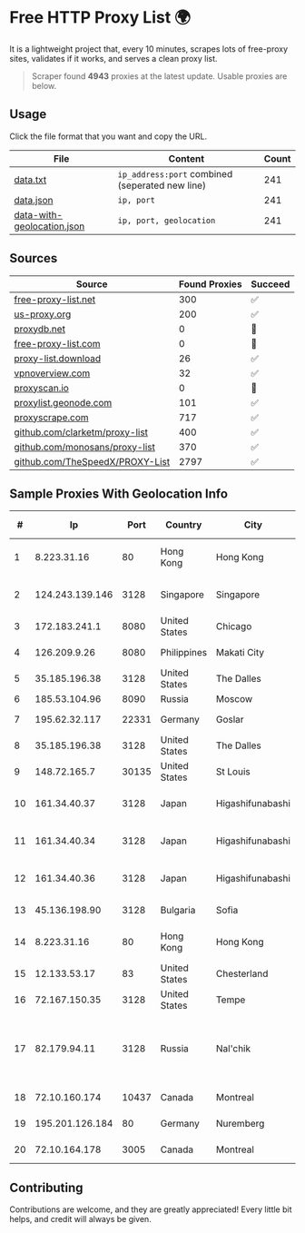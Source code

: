
# Free HTTP Proxy List 🌍

It is a lightweight project that, every 10 minutes, scrapes lots of free-proxy sites, validates if it works, and serves a clean proxy list.


> Scraper found **4943** proxies at the latest update. Usable proxies are below.

## Usage

Click the file format that you want and copy the URL.


|File|Content|Count|
|----|-------|-----|
|[data.txt](https://raw.githubusercontent.com/themiralay/Proxy-List-World/master/data.txt)|`ip_address:port` combined (seperated new line)|241|
|[data.json](https://raw.githubusercontent.com/themiralay/Proxy-List-World/master/data.json)|`ip, port`|241|
|[data-with-geolocation.json](https://raw.githubusercontent.com/themiralay/Proxy-List-World/master/data-with-geolocation.json)|`ip, port, geolocation`|241|

## Sources

|Source|Found Proxies|Succeed|
|------|-------------|-------|
|[free-proxy-list.net](https://free-proxy-list.net)|300|✅|
|[us-proxy.org](https://www.us-proxy.org)|200|✅|
|[proxydb.net](http://proxydb.net)|0|🚫|
|[free-proxy-list.com](https://free-proxy-list.com/?page=&port=&type%5B%5D=http&type%5B%5D=https&up_time=0&search=Search)|0|🚫|
|[proxy-list.download](https://www.proxy-list.download/HTTP)|26|✅|
|[vpnoverview.com](https://vpnoverview.com/privacy/anonymous-browsing/free-proxy-servers)|32|✅|
|[proxyscan.io](https://www.proxyscan.io)|0|🚫|
|[proxylist.geonode.com](https://proxylist.geonode.com/api/proxy-list?limit=300&page=1&sort_by=lastChecked&sort_type=desc&protocols=http,https)|101|✅|
|[proxyscrape.com](https://api.proxyscrape.com/v2/?request=displayproxies&protocol=http&timeout=10000&country=all&ssl=all&anonymity=all)|717|✅|
|[github.com/clarketm/proxy-list](https://raw.githubusercontent.com/clarketm/proxy-list/master/proxy-list-raw.txt)|400|✅|
|[github.com/monosans/proxy-list](https://raw.githubusercontent.com/monosans/proxy-list/main/proxies/http.txt)|370|✅|
|[github.com/TheSpeedX/PROXY-List](https://raw.githubusercontent.com/TheSpeedX/PROXY-List/master/http.txt)|2797|✅|


## Sample Proxies With Geolocation Info

|#|Ip|Port|Country|City|Internet Service Provider|
|-|--|----|-------|----|-------------------------|
|1|8.223.31.16|80|Hong Kong|Hong Kong|Alibaba (US) Technology Co., Ltd.|
|2|124.243.139.146|3128|Singapore|Singapore|Huawei International Pte. Ltd.|
|3|172.183.241.1|8080|United States|Chicago|Microsoft|
|4|126.209.9.26|8080|Philippines|Makati City|Infinivan Incorporated|
|5|35.185.196.38|3128|United States|The Dalles|Google LLC|
|6|185.53.104.96|8090|Russia|Moscow|LLC Flex|
|7|195.62.32.117|22331|Germany|Goslar|PIO-Hosting GmbH|
|8|35.185.196.38|3128|United States|The Dalles|Google LLC|
|9|148.72.165.7|30135|United States|St Louis|GoDaddy.com|
|10|161.34.40.37|3128|Japan|Higashifunabashi|NTT PC Communications, Inc.|
|11|161.34.40.34|3128|Japan|Higashifunabashi|NTT PC Communications, Inc.|
|12|161.34.40.36|3128|Japan|Higashifunabashi|NTT PC Communications, Inc.|
|13|45.136.198.90|3128|Bulgaria|Sofia|Managed by IROKO Networks|
|14|8.223.31.16|80|Hong Kong|Hong Kong|Alibaba (US) Technology Co., Ltd.|
|15|12.133.53.17|83|United States|Chesterland|AT&T Services, Inc.|
|16|72.167.150.35|3128|United States|Tempe|GoDaddy.com, LLC|
|17|82.179.94.11|3128|Russia|Nal'chik|Federal State Institution "cientific Research Institute for System Ana|
|18|72.10.160.174|10437|Canada|Montreal|GloboTech Communications|
|19|195.201.126.184|80|Germany|Nuremberg|Hetzner Online GmbH|
|20|72.10.164.178|3005|Canada|Montreal|GloboTech Communications|



## Contributing

Contributions are welcome, and they are greatly appreciated! Every
little bit helps, and credit will always be given.

